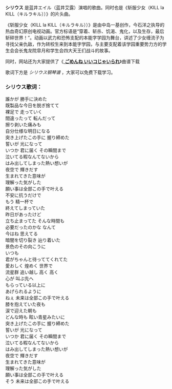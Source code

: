 

**シリウス** 是蓝井エイル（蓝井艾露）演唱的歌曲。同时也是《斩服少女（KILL la KILL（キルラキル））》的片头曲。

《斩服少女（KILL la
KILL（キルラキル））》是由中岛一基创作，今石洋之执导的热血奇幻原创电视动画。官方标语是“穿着、斩杀、饥渴、鬼化，以及生存，最后斩碎世界！”。动画以武力和恐怖支配的本能字学园为舞台，讲述了少女缠流子为寻找父亲仇敌，作为转校生来到本能字学园，与主要支配着该学园重要势力方的学生会会长鬼龙院皐月和学生会四大天王们战斗的故事。

同时，网站还为大家提供了《[ **ごめんね いいコじゃいられ**](Music-5333-ごめんね-いいコじゃいられ-斩服少女ED1.html "ごめんね
いいコじゃいられ")》曲谱下载

歌词下方是 _シリウス钢琴谱_ ，大家可以免费下载学习。

### シリウス歌词：

誰かが 勝手に決めた  
既製品な今日を脱ぎ捨てて  
裸足で 走っていく  
間違ったって 転んだって  
擦り剥いた痛みも  
自分仕様な明日になる  
突き上げたこの手に 握り締めた  
誓いが 光になって  
いつか 君に届く その瞬間まで  
泣いてる暇なんてないから  
はみ出してしまった熱い想いが  
夜空で 輝きだす  
生まれてきた意味が  
理解った気がした  
願い事は全部この手で叶える  
不安に抗うだけで  
もう 精一杯で  
終えてしまっていた  
昨日があったけど  
立ち止まってた そんな時間も  
必要だったのかな なんて  
今はね 思えてる  
暗闇を切り裂き 辿り着いた  
景色のその向こうに  
いつも  
君がちゃんと待っててくれてた  
愛おしく 煌めく 世界で  
流星群 追い越し 高く 高く  
心が 叫ぶ先へ  
もらっている以上に  
あげられるように  
ねぇ 未来は全部この手で叶える  
膝を抱えていた夜も  
涙で迎えた朝も  
どんな時も 眩い青星みたいに  
突き上げたこの手に 握り締めた  
誓いが 光になって  
いつか 君に届く その瞬間まで  
泣いてる暇なんてないから  
はみ出してしまった熱い想いが  
夜空で 輝きだす  
生まれてきた意味が  
理解った気がした  
願い事は全部この手で叶える  
そう 未来は全部この手で叶える

